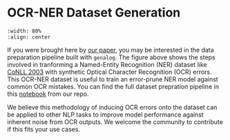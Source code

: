 # OCR-NER Dataset Generation

```{image} static/labeled_synthetic_pipeline.png
:width: 80%
:align: center
```

If you were brought here by [our paper](https://document-intelligence.github.io/DI-2021/files/di-2021_final_22.pdf), you may be interested in the data preparation pipeline built with `genalog`. The figure above shows the steps involved in tranforming a Named-Entity Recognition (NER) dataset like [CoNLL 2003](https://deepai.org/dataset/conll-2003-english) with synthetic Optical Character Recognition (OCR) errors. This OCR-NER dataset is useful to train an error-prune NER model against common OCR mistakes. You can find the full dataset prepration pipeline in this [notebook](https://github.com/microsoft/genalog/blob/main/example/dataset_generation.ipynb) from our repo.

We believe this methodology of inducing OCR errors onto the dataset can be applied to other NLP tasks to improve model performance against inherent noise from OCR outputs. We welcome the community to contribute if this fits your use cases.


